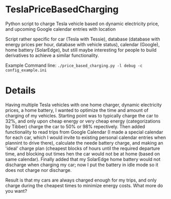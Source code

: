 # TeslaPriceBasedCharging
Python script to charge Tesla vehicle based on dynamic electricity price, and upcoming Google calendar entries with location

Script rather specific for car (Tesla with Tessie), database (database with energy prices per hour, database with vehicle status), calendar (Google), home battery (SolarEdge), but still maybe interesting for people to build derivatives to achieve a similar functionality.

Example Command line:
`./price_based_charging.py -l debug -c config_example.ini`

# Details
Having multiple Tesla vehicles with one home charger, dynamic electricity prices, a home battery, I wanted to optimize the time and amount of charging of my vehicles.
Starting point was to typically charge the car to 32%, and only upon cheap energy or very cheap energy (categorizations by Tibber) charge the car to 50% or 98% repectively.
Then added functionality to read trips from Google Calendar (I made a special calendar for each car, which I would invite to existing personal calendar entries when plannint to drive there), calculate the neede battery charge, and making an 'ideal' charge plan (cheapest blocks of hours until the required departure time, and blocking out times hen the car would not be at home (based on same calendar).
Finally added that my SolarEdge home battery would not discharge when charging my car; now I put the battery in idle mode so it does not charge nor discharge.

Result is that my cars are always charged enough for my trips, and only charge during the cheapest times to minimize energy costs. What more do you want?
